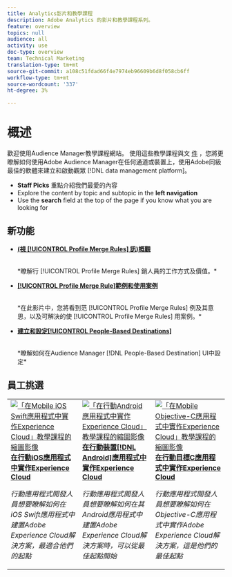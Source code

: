 ```yaml
---
title: Analytics影片和教學課程
description: Adobe Analytics 的影片和教學課程系列。
feature: overview
topics: null
audience: all
activity: use
doc-type: overview
team: Technical Marketing
translation-type: tm+mt
source-git-commit: a108c51fdad66f4e7974eb96609b6d8f058cb6ff
workflow-type: tm+mt
source-wordcount: '337'
ht-degree: 3%

---
```



# 概述

歡迎使用Audience Manager教學課程網站。  使用這些教學課程與文 [件](https://experienceleague.adobe.com/docs/audience-manager/user-guide/aam-home.html) ，您將更瞭解如何使用Adobe Audience Manager在任何通道或裝置上，使用Adobe同級最佳的軟體來建立和啟動觀眾 [!DNL data management platform]。

* **Staff Picks** 重點介紹我們最愛的內容
* Explore the content by topic and subtopic in the **left navigation**
* Use the **search** field at the top of the page if you know what you are looking for

## 新功能

* **[(視 [!UICONTROL Profile Merge Rules] 訊)概觀](build-and-manage-audiences/profile-merge/overview-of-profile-merge-rules.md)**

   <br>
   *瞭解行 [!UICONTROL Profile Merge Rules] 銷人員的工作方式及價值。*

* **[[!UICONTROL Profile Merge Rule]範例和使用案例](build-and-manage-audiences/profile-merge/profile-merge-rule-examples-and-use-cases.md)**

   <br>
   *在此影片中，您將看到范 [!UICONTROL Profile Merge Rules] 例及其意思，以及可解決的使 [!UICONTROL Profile Merge Rules] 用案例。*

* **[建立和設定[!UICONTROL People-Based Destinations]](data-activation/people-based-destinations/create-and-configure-people-based-destinations.md)**

   <br>
   *瞭解如何在Audience Manager [!DNL People-Based Destination] UI中設定*

## 員工挑選

<table>
<tr>
  <td>
    <a href="https://docs.adobe.com/content/help/en/experience-cloud/implementing-in-mobile-ios-swift-apps-with-launch/index.html">
      <img alt="「在Mobile iOS Swift應用程式中實作Experience Cloud」教學課程的縮圖影像" src="assets/thumb_swift.png" />
    </a>
    <div>
      <a href="https://docs.adobe.com/content/help/en/experience-cloud/implementing-in-mobile-ios-swift-apps-with-launch/index.html">
    <strong>在行動iOS應用程式中實作Experience Cloud</strong>
    </a>
    </div>
    <p>
    <em>行動應用程式開發人員想要瞭解如何在iOS Swift應用程式中建置Adobe Experience Cloud解決方案，最適合他們的起點</em>
    <p>
  </td>
  <td>
    <a href="https://docs.adobe.com/content/help/en/experience-cloud/implementing-in-mobile-android-apps-with-launch/index.html">
      <img alt="「在行動Android應用程式中實作Experience Cloud」教學課程的縮圖影像" src="assets/thumb_android.png" />
    </a>
    <div>
      <a href="https://docs.adobe.com/content/help/en/experience-cloud/implementing-in-mobile-android-apps-with-launch/index.html">
    <strong>在行動裝置[!DNL Android]應用程式中實作Experience Cloud</strong>
    </a>
    </div>
    <p>
    <em>行動應用程式開發人員想要瞭解如何在其Android應用程式中建置Adobe Experience Cloud解決方案時，可以從最佳起點開始</em>
    <p>
  </td>
  <td>
    <a href="https://docs.adobe.com/content/help/en/experience-cloud/implementing-in-mobile-ios-objective-c-apps-with-launch/index.html">
      <img alt="「在Mobile Objective-C應用程式中實作Experience Cloud」教學課程的縮圖影像" src="assets/thumb_objective_c.png" />
    </a>
    <div>
      <a href="https://docs.adobe.com/content/help/en/experience-cloud/implementing-in-mobile-ios-objective-c-apps-with-launch/index.html">
    <strong>在行動目標C應用程式中實作Experience Cloud</strong>
    </a>
    </div>
    <p>
    <em>行動應用程式開發人員想要瞭解如何在Objective-C應用程式中實作Adobe Experience Cloud解決方案，這是他們的最佳起點</em>
    <p>
  </td>
</tr>
</table>
